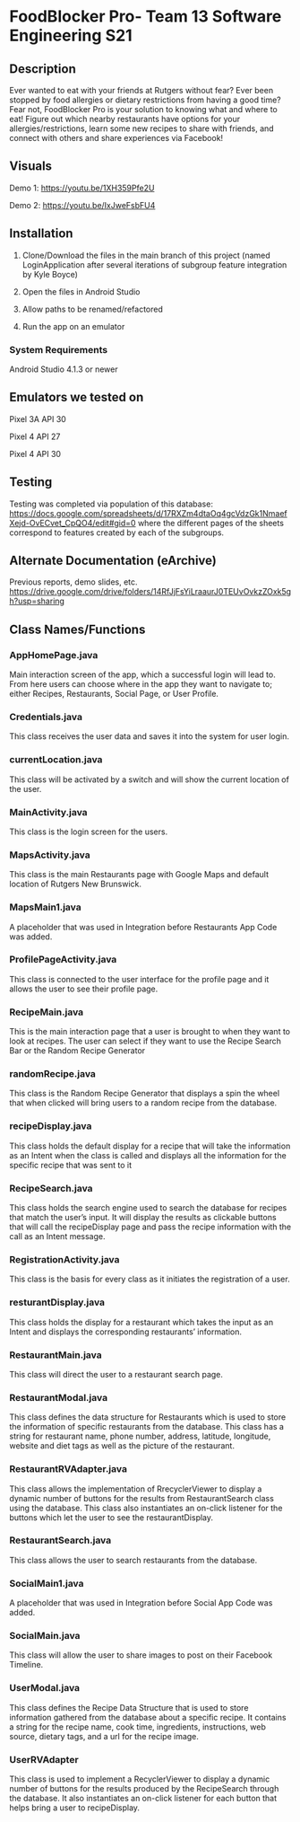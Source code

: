 # FoodBlocker Pro- Team 13 Software Engineering S21

## Description
Ever wanted to eat with your friends at Rutgers without fear? Ever been stopped by food allergies or dietary restrictions from having a good time? Fear not, FoodBlocker Pro is your solution to knowing what and where to eat! Figure out which nearby restaurants have options for your allergies/restrictions, learn some new recipes to share with friends, and connect with others and share experiences via Facebook!

## Visuals
Demo 1: <https://youtu.be/1XH359Pfe2U>

Demo 2: <https://youtu.be/IxJweFsbFU4>

## Installation
1) Clone/Download the files in the main branch of this project (named LoginApplication after several iterations of subgroup feature integration by Kyle Boyce)

2) Open the files in Android Studio

3) Allow paths to be renamed/refactored

4) Run the app on an emulator

### System Requirements
Android Studio 4.1.3 or newer


## Emulators we tested on
Pixel 3A API 30

Pixel 4 API 27

Pixel 4 API 30

## Testing

Testing was completed via population of this database: <https://docs.google.com/spreadsheets/d/17RXZm4dtaOq4gcVdzGk1NmaefXejd-OvECvet_CpQO4/edit#gid=0> where the different pages of the sheets correspond to features created by each of the subgroups.

## Alternate Documentation (eArchive)
Previous reports, demo slides, etc. <https://drive.google.com/drive/folders/14RfJjFsYiLraaurJ0TEUvOvkzZOxk5gh?usp=sharing>

## Class Names/Functions
### AppHomePage.java
Main interaction screen of the app, which a successful login will lead to. From here users can choose where in the app they want to navigate to; either Recipes, Restaurants, Social Page, or User Profile.
### Credentials.java
This class receives the user data and saves it into the system for user login.
### currentLocation.java
This class will be activated by a switch and will show the current location of the user.
### MainActivity.java
This class is the login screen for the users.
### MapsActivity.java
This class is the main Restaurants page with Google Maps and default location of Rutgers New Brunswick.
### MapsMain1.java
A placeholder that was used in Integration before Restaurants App Code was added.
### ProfilePageActivity.java
This class is connected to the user interface for the profile page and it allows the user to see their profile page.
### RecipeMain.java
This is the main interaction page that a user is brought to when they want to look at recipes. The user can select if they want to use the Recipe Search Bar or the Random Recipe Generator
### randomRecipe.java
This class is the Random Recipe Generator that displays a spin the wheel that when clicked will bring users to a random recipe from the database.
### recipeDisplay.java
This class holds the default display for a recipe that will take the information as an Intent when the class is called and displays all the information for the specific recipe that was sent to it
### RecipeSearch.java
This class holds the search engine used to search the database for recipes that match the user’s input. It will display the results as clickable buttons that will call the recipeDisplay page and pass the recipe information with the call as an Intent message.
### RegistrationActivity.java
This class is the basis for every class as it initiates the registration of a user.
### resturantDisplay.java
This class holds the display for a restaurant which takes the input as an Intent and displays the corresponding restaurants’ information.
### RestaurantMain.java
This class will direct the user to a restaurant search page.
### RestaurantModal.java
This class defines the data structure for Restaurants which is used to store the information of specific restaurants from the database. This class has a string for restaurant name, phone number, address, latitude, longitude, website and diet tags as well as the picture of the restaurant.
### RestaurantRVAdapter.java
This class allows the implementation of RrecyclerViewer to display a dynamic number of buttons for the results from RestaurantSearch class using the database.  This class also instantiates an on-click listener for the buttons which let the user to see the restaurantDisplay.
### RestaurantSearch.java
This class allows the user to search restaurants from the database.
### SocialMain1.java
A placeholder that was used in Integration before Social App Code was added.
### SocialMain.java
This class will allow the user to share images to post on their Facebook Timeline.
### UserModal.java
This class defines the Recipe Data Structure that is used to store information gathered from the database about a specific recipe. It contains a string for the recipe name, cook time, ingredients, instructions, web source, dietary tags, and a url for the recipe image.
### UserRVAdapter
This class is used to implement a RecyclerViewer to display a dynamic number of buttons for the results produced by the RecipeSearch through the database. It also instantiates an on-click listener for each button that helps bring a user to recipeDisplay.
